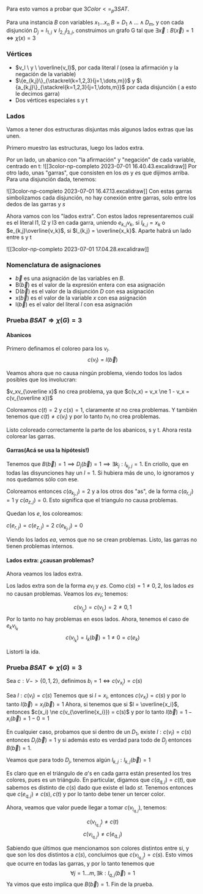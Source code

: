 Para esto vamos a probar que $3Color <=_p 3SAT$.

Para una instancia $B$ con variables $x_1 \dots x_n$ $B = D_1 \land \dots \land D_m$, y con cada disjunción $D_j = l_{1,j} \lor l_{2,j} l_{3,j}$, construimos un grafo G tal que $\exists \vec x : B(\vec x) = 1 \iff \chi(x) = 3$

### Vértices

- $v_l \ y \ \overline{v_l}$, por cada literal $l$ (osea la afirmación y la negación de la variable)
- $\{e_{k,j}\}_{\stackrel{k=1,2,3}{j=1,\dots,m}}$ y $\{a_{k,j}\}_{\stackrel{k=1,2,3}{j=1,\dots,m}}$ por cada disjunción ( a esto le decimos garra)
- Dos vértices especiales s y t


### Lados

Vamos a tener dos estructuras disjuntas más algunos lados extras que las unen.

Primero muestro las estructuras, luego los lados extra.

Por un lado, un abanico con "la afirmación" y "negación" de cada variable, centrado en t:
![[3color-np-completo 2023-07-01 16.40.43.excalidraw]]
Por otro lado, unas "garras", que consisten en los $a$s y $e$s que dijimos arriba. Para una disjunción dada, tenemos:

![[3color-np-completo 2023-07-01 16.47.13.excalidraw]]
Con estas garras simbolizamos cada disjunción, no hay conexión entre garras, solo entre los dedos de las garras y $s$

Ahora vamos con los "lados extra". Con estos lados representaremos cuál es el literal l1, l2 y l3 en cada garra, uniendo $e_{k,j}v_k$, si $l_{k,j} = x_k$ o $e_{k,j}\overline{v_k}$, si $l_{k,j} = \overline{x_k}$. Aparte habrá un lado entre s y t

![[3color-np-completo 2023-07-01 17.04.28.excalidraw]]

### Nomenclatura de asignaciones
- $\overrightarrow b$ es una asignación de las variables en $B$.
- B($\overrightarrow b$) es el valor de la expresión entera con esa asignación
- D($\overrightarrow b$) es el valor de la disjunción $D$ con esa asignación
- x($\overrightarrow b$) es el valor de la variable $x$ con esa asignación
- l($\overrightarrow b$) es el valor del literal $l$ con esa asignación

### Prueba $B SAT \Longrightarrow \chi(G) = 3$

#### Abanicos
Primero definamos el coloreo para los $v_l$.
$$c(v_l) = l(\overrightarrow b)$$

Veamos ahora que no causa ningún problema, viendo todos los lados posibles que los involucran:

$v_xv_{\overline x}$ no crea problema, ya que $c(v_x) = v_x \ne 1 - v_x =  c(v_{\overline x})$

Coloreamos $c(t) = 2$ y $c(s) = 1$, claramente $st$ no crea problemas. Y también tenemos que $c(t) \ne c(v_l)$ y por lo tanto $tv_l$ no crea problemas.

Listo coloreado correctamente la parte de los abanicos, s y t. Ahora resta colorear las garras.

#### Garras(Acá se usa la hipótesis!)
Tenemos que $B(\overrightarrow b) =1 \implies D_j(\overrightarrow b) =1 \implies \exists k_j : l_{k_j,j} = 1$. En criollo, que en todas las disyunciones hay un $l = 1$. Si hubiera más de uno, lo ignoramos y nos quedamos sólo con ese.

Coloreamos entonces $c(a_{k_j,j}) = 2$ y a los otros dos "as", de la forma $c(a_{r,j}) = 1$ y $c(a_{z,j}) = 0$. Esto significa que el triangulo no causa problemas.

Quedan los $e$, los coloreamos:

$c(e_{r,j}) = c(e_{z,j}) = 2$
$c(e_{k_j,j}) = 0$

Viendo los lados $ea$, vemos que no se crean problemas. Listo, las garras no tienen problemas internos.

#### Lados extra: ¿causan problemas?
Ahora veamos los lados extra.

Los lados extra son de la forma $ev_l$ y $es$. Como $c(s) = 1 \ne 0,2$, los lados $es$ no causan problemas. Veamos los $ev_l$; tenemos:

$$c(v_{l_z}) = c(v_{l_r}) = 2 \ne 0,1$$
Por lo tanto no hay problemas en esos lados. Ahora, tenemos el caso de $e_kv_{l_k}$
$$c(v_{l_k}) = l_k(\overrightarrow b) = 1 \ne 0 = c(e_k)$$

Listorti la ida.

### Prueba $B SAT \Longleftarrow \chi(G) = 3$

Sea $c : V -> \{0,1,2\}$, definimos $b_i = 1 \iff c(v_{x_i}) = c(s)$

Sea $l : c(v_l) = c(s)$ 
Tenemos que si $l = x_i$, entonces $c(v_{x_i}) = c(s)$ y por lo tanto $l(\vec b) = x_i(\vec b) = 1$
Ahora, si tenemos que si $l = \overline{x_i}$, entonces $c(x_i) \ne c(v_{\overline{x_i}}) = c(s)$ y por lo tanto $l(\vec b) = 1 - x_i(\vec b) = 1 - 0 = 1$

En cualquier caso, probamos que si dentro de un $D_1$, existe $l : c(v_l) = c(s)$ entonces $D_i(\vec b) = 1$ y si además esto es verdad para todo de $D_j$ entonces $B(\vec b) = 1$.

Veamos que para todo $D_j$, tenemos algún  $l_{k, j} : l_{k, j}(\overrightarrow b) = 1$

Es claro que en el triángulo de $a$'s en cada garra están presented los tres colores, pues es un triángulo. En particular, digamos que $c(a_{q,j}) = c(t)$, que sabemos es distinto de $c(s)$ dado que existe el lado $st$. Tenemos entonces que $c(e_{q,j}) \ne c(s), c(t)$ y por lo tanto debe tener un tercer color.

Ahora, veamos que valor puede llegar a tomar $c(v_{l_{q,j}})$, tenemos:

$$c(v_{l_{q,j}}) \ne c(t)$$
$$c(v_{l_{q,j}}) \ne c(e_{q,j})$$

Sabiendo que últimos que mencionamos son colores distintos entre si, y que son los dos distintos a $c(s)$, concluimos que $c(v_{l_{q, j}}) = c(s)$. Esto vimos que ocurre en todas las garras, y por lo tanto tenemos que 
$$\forall j=1\dots m, \exists k:l_{q, j}(\vec b) =1$$
Ya vimos que esto implica que $B(\vec b) = 1$. Fin de la prueba.


